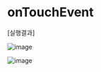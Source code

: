 # onTouchEvent

[실행결과]

![image](https://user-images.githubusercontent.com/66067273/223932633-57871096-ee4e-4551-9108-e18fb6dbdf3c.png)

![image](https://user-images.githubusercontent.com/66067273/223932642-854a3658-8cd4-4145-9aa6-51364a8e40c4.png)
